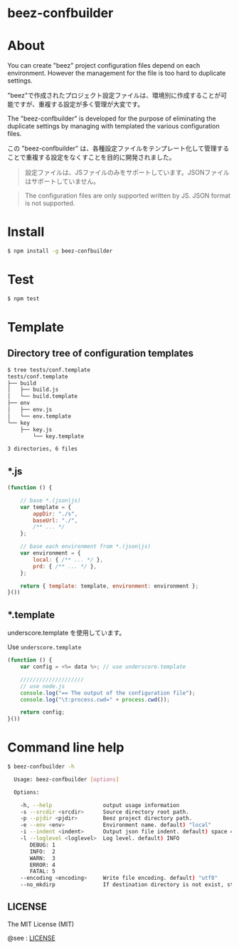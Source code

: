 beez-confbuilder
=================

# About

You can create "beez" project configuration files depend on each environment.
However the management for the file is too hard to duplicate settings.

"beez"で作成されたプロジェクト設定ファイルは、環境別に作成することが可能ですが、重複する設定が多く管理が大変です。



The "beez-confbuilder"  is developed for the purpose of eliminating the duplicate settings by managing with templated the various configuration files.


この "beez-confbuilder" は、各種設定ファイルをテンプレート化して管理することで重複する設定をなくすことを目的に開発されました。


> 設定ファイルは、JSファイルのみをサポートしています。JSONファイルはサポートしていません。


> The configuration files are only supported written by JS. JSON format is not supported.


# Install

```sh
$ npm install -g beez-confbuilder
```

# Test

```sh
$ npm test
```

# Template


## Directory tree of configuration templates

```sh
$ tree tests/conf.template
tests/conf.template
├── build
│   ├── build.js
│   └── build.template
├── env
│   ├── env.js
│   └── env.template
└── key
    ├── key.js
        └── key.template

3 directories, 6 files
```

## *.js

```javascript
(function () {

    // base *.(json|js)
    var template = {
        appDir: "./s",
        baseUrl: "./",
        /** ... */
    };

    // base each environment from *.(json|js)
    var environment = {
        local: { /** ... */ },
        prd: { /** ... */ },
    };

    return { template: template, environment: environment };
}())

```

## *.template

underscore.template を使用しています。

Use `underscore.template`

```javascript
(function () {
    var config = <%= data %>; // use underscore.template

    ////////////////////
    // use node.js
    console.log("== The output of the configuration file");
    console.log("\t:process.cwd=" + process.cwd());

    return config;
}())
```

# Command line help

```sh
$ beez-confbuilder -h

  Usage: beez-confbuilder [options]

  Options:

    -h, --help                output usage information
    -s --srcdir <srcdir>      Source directory root path.
    -p --pjdir <pjdir>        Beez project directory path.
    -e --env <env>            Environment name. default) "local"
    -i --indent <indent>      Output json file indent. default) space 4
    -l --loglevel <loglevel>  Log level. default) INFO
       DEBUG: 1
       INFO:  2
       WARN:  3
       ERROR: 4
       FATAL: 5
    --encoding <encoding>     Write file encoding. default) "utf8"
    --no_mkdirp               If destination directory is not exist, stop to create new one. # 出力先のディレクトリがない場合は処理を停止
```

## LICENSE

The MIT License (MIT)

@see : [LICENSE](https://raw.github.com/fkei/beez-confbuilder/master/LICENSE)
